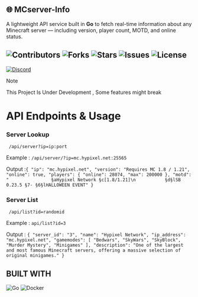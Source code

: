 ##     :globe_with_meridians:  MCserver-Info
  A lightweight API service built in **Go** to fetch real-time information about any Minecraft server — including version, player count, MOTD, and online status.

![Contributors](https://img.shields.io/github/contributors/iamsparkedev/mcserver-info)
![Forks](https://img.shields.io/github/forks/iamsparkedev/mcserver-info?style=social)
![Stars](https://img.shields.io/github/stars/iamsparkedev/mcserver-info?style=social)
![Issues](https://img.shields.io/github/issues/imsparkedev/mcserver-info)
![License](https://img.shields.io/github/license/iamsparkedev/mcserver-info)
-----
[![Discord](https://discordapp.com/api/guilds/1418891584732266669/widget.png?style=banner2)](https://discord.gg/UgQHxrCk2z)

> [!NOTE]
>
> This Project Is Under Development
> , Some features might break

# API Endpoints & Usage
### Server Lookup
``` /api/server?ip=ip:port```

Example : `/api/server/?ip=mc.hypixel.net:25565`

Output :``` {
    "ip": "mc.hypixel.net",
    "version": "Requires MC 1.8 / 1.21",
    "online": true,
    "players": {
        "online": 28074,
        "max": 200000
    },
    "motd": "                §aHypixel Network §c[1.8/1.21]\n           §d§lSB 0.23.5 §7- §6§lHALLOWEEN EVENT"
} ```

### Server List
``` /api/list?id=randomid```

Example : `api/list?id=3`


Output : ``` {
    "server_id": "3",
    "name": "Hypixel Network",
    "ip_address": "mc.hypixel.net",
    "gamemodes": [
        "Bedwars",
        "SkyWars",
        "SkyBlock",
        "Murder Mystery",
        "Minigames"
    ],
    "description": "One of the largest and most famous Minecraft servers, offering a massive selection of original minigames."
} ```

### 

## BUILT WITH
![Go](https://img.shields.io/badge/Go-00ADD8?style=for-the-badge&logo=go&logoColor=fff)
![Docker](https://img.shields.io/badge/Docker-2496ED?style=for-the-badge&logo=docker&logoColor=fff)
